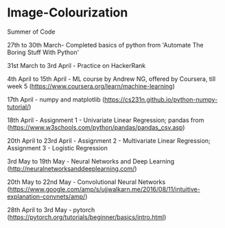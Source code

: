 # Image-Colourization
Summer of Code


27th to 30th March- Completed basics of python from 'Automate The Boring Stuff With Python'

31st March to 3rd April - Practice on HackerRank

4th April to 15th April - ML course by Andrew NG, offered by Coursera, till week 5 (https://www.coursera.org/learn/machine-learning)

17th April - numpy and matplotlib (https://cs231n.github.io/python-numpy-tutorial/)

18th April - Assignment 1 - Univariate Linear Regression; pandas from (https://www.w3schools.com/python/pandas/pandas_csv.asp)

20th April to 23rd April - Assignment 2 - Multivariate Linear Regression; Assignment 3 - Logistic Regression

3rd May to 19th May - Neural Networks and Deep Learning (http://neuralnetworksanddeeplearning.com/)

20th May to 22nd May - Convolutional Neural Networks (https://www.google.com/amp/s/ujjwalkarn.me/2016/08/11/intuitive-explanation-convnets/amp/)

28th April to 3rd May - pytorch (https://pytorch.org/tutorials/beginner/basics/intro.html)
